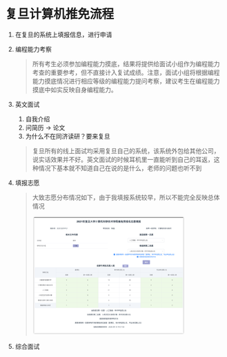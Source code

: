 # 复旦计算机推免流程

1. 在复旦的系统上填报信息，进行申请

2. 编程能力考察

   > 所有考生必须参加编程能力摸底，结果将提供给面试小组作为编程能力考查的重要参考，但不直接计入复试成绩。注意，面试小组将根据编程能力摸底情况进行相应等级的编程能力提问考察，建议考生在编程能力摸底中如实反映自身编程能力。

3. 英文面试

   1. 自我介绍
   2. 问简历 -> 论文
   3. 为什么不在同济读研？要来复旦

   > 复旦所有的线上面试均采用复旦自己的系统，该系统外包给其他公司，说实话效果并不好。英文面试的时候耳机里一直能听到自己的耳返，这种情况下基本就不知道自己在说的是什么，老师的问题也听不到

4. 填报志愿

   > 大致志愿分布情况如下，由于我填报系统较早，所以不能完全反映总体情况
   >
   > <img src="大致志愿分布.png" alt="大致志愿分布" width="80%;" />

5. 综合面试
